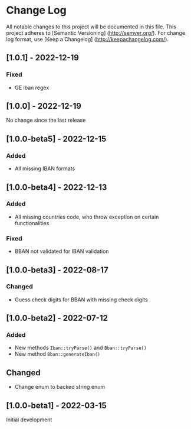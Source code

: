 # Change Log

All notable changes to this project will be documented in this file. This project adheres
to [Semantic Versioning] (http://semver.org/). For change log format,
use [Keep a Changelog] (http://keepachangelog.com/).

## [1.0.1] - 2022-12-19

### Fixed

- GE iban regex

## [1.0.0] - 2022-12-19

No change since the last release

## [1.0.0-beta5] - 2022-12-15

### Added

- All missing IBAN formats

## [1.0.0-beta4] - 2022-12-13

### Added

- All missing countries code, who throw exception on certain functionalities

### Fixed

- BBAN not validated for IBAN validation

## [1.0.0-beta3] - 2022-08-17

### Changed

- Guess check digits for BBAN with missing check digits

## [1.0.0-beta2] - 2022-07-12

### Added

- New methods `Iban::tryParse()` and `Bban::tryParse()`
- New method `Bban::generateIban()`

## Changed

- Change enum to backed string enum

## [1.0.0-beta1] - 2022-03-15

Initial development
